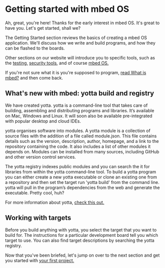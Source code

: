 # Getting started with mbed OS

Ah, great, you're here! Thanks for the early interest in mbed OS. It's great to have you. Let's get started, shall we?

The Getting Started section reviews the basics of creating a mbed OS application. We'll discuss how we write and build programs, and how they can be flashed to the boards.

Other sections on our website will introduce you to specific tools, such as the [testing,](http://mbed.com/en/development/software/tools/testing/) [security tools,](http://mbed.com/en/technologies/security/) and of course [mbed OS.](http://mbed.com/en/technologies/technology-mbed-os/)

If you're not sure what it is you're supposed to program, [read What is mbed?](http://mbed.com/en/about-mbed/what-mbed/) and then come back.

## What's new with mbed: yotta build and registry

We have created yotta. yotta is a command-line tool that takes care of building, assembling and distributing programs and libraries. It’s available on Mac, Windows and Linux. It will soon also be available pre-integrated with popular desktop and cloud IDEs.  

yotta organises software into modules. A yotta module is a collection of source files with the addition of a file called module.json. This file contains details such as the version, description, author, homepage, and a link to the repository containing the code. It also includes a list of other modules it depends on. Modules can be installed from many sources, including GitHub and other version control services.

The yotta registry indexes public modules and you can search the it for libraries from within the yotta command-line tool.
To build a yotta program you can either create a new yotta executable or clone an existing one from a repository and then set the target run 'yotta build' from the command line. yotta will pull in the program’s dependencies from the web and generate the executable. Pretty cool, huh?

For more information about yotta, [check this out.](http://mbed.com/en/development/software/tools/yotta/)

## Working with targets

Before you build anything with yotta, you select the target that you want to build for. The instructions for a particular development board tell you which target to use. You can also find target descriptions by searching the yotta registry.

Now that you've been briefed, let's jump on over to the next section and get you started with [your first project.](https://github.com/ARMmbed/GettingStartedmbedOS/blob/master/Docs/FirstProjectmbedOS.md)
